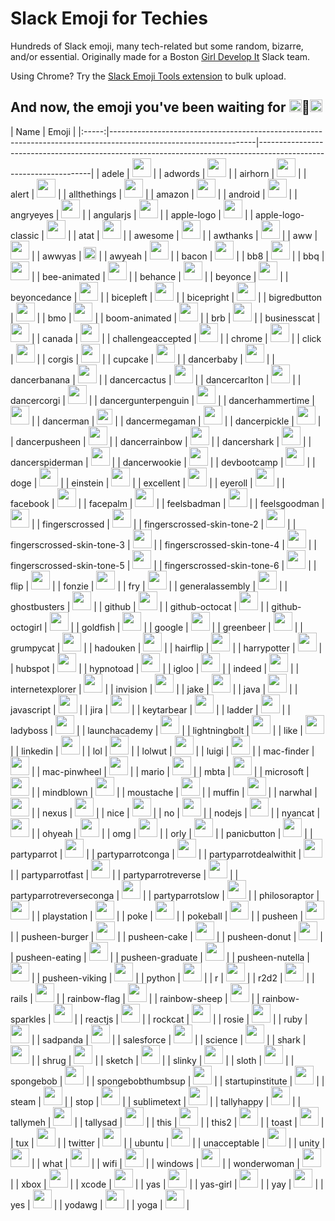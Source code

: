 # Slack Emoji for Techies
Hundreds of Slack emoji, many tech-related but some random, bizarre, and/or essential. 
Originally made for a Boston [Girl Develop It](http://girldevelopit.com) Slack team.

Using Chrome? Try the [Slack Emoji Tools extension](https://chrome.google.com/webstore/detail/slack-emoji-tools/anchoacphlfbdomdlomnbbfhcmcdmjej?hl=en) to bulk upload.

## And now, the emoji you've been waiting for <img src="http://anything.codes/slack-emojis-for-techies/emoji/bicepleft.png" width="20">:woman:<img src="http://anything.codes/slack-emojis-for-techies/emoji/bicepright.png" width="20">

| Name | Emoji |
|:-----:|------------------------------------------------------------------------------------------------------------------|------------------------------------------------------------------------------------------------------------------|
| adele |  <img src="http://anything.codes/slack-emojis-for-techies/emoji/adele.jpg" width="30"> |
| adwords | <img src="http://anything.codes/slack-emojis-for-techies/emoji/adwords.png" width="30"> |
| airhorn | <img src="http://anything.codes/slack-emojis-for-techies/emoji/airhorn.png" width="30"> |
| alert | <img src="http://anything.codes/slack-emojis-for-techies/emoji/alert.gif" width="30"> |
| allthethings | <img src="http://anything.codes/slack-emojis-for-techies/emoji/allthethings.png" width="30"> |
| amazon | <img src="http://anything.codes/slack-emojis-for-techies/emoji/amazon.png" width="30"> |
| android | <img src="http://anything.codes/slack-emojis-for-techies/emoji/android.png" width="30"> |
| angryeyes | <img src="http://anything.codes/slack-emojis-for-techies/emoji/angryeyes.png" width="30"> |
| angularjs | <img src="http://anything.codes/slack-emojis-for-techies/emoji/angularjs.png" width="30"> |
| apple-logo | <img src="http://anything.codes/slack-emojis-for-techies/emoji/apple-logo.png" width="30"> |
| apple-logo-classic | <img src="http://anything.codes/slack-emojis-for-techies/emoji/apple-logo-classic.png" width="30"> |
| atat | <img src="http://anything.codes/slack-emojis-for-techies/emoji/atat.gif" width="30"> |
| awesome | <img src="http://anything.codes/slack-emojis-for-techies/emoji/awesome.png" width="30"> |
| awthanks | <img src="http://anything.codes/slack-emojis-for-techies/emoji/awthanks.png" width="30"> |
| aww | <img src="http://anything.codes/slack-emojis-for-techies/emoji/aww.png" width="30"> |
| awwyas |  <img src="http://anything.codes/slack-emojis-for-techies/emoji/awwyas.png" width="20"> |
| awyeah | <img src="http://anything.codes/slack-emojis-for-techies/emoji/awyeah.gif" width="30"> |
| bacon | <img src="http://anything.codes/slack-emojis-for-techies/emoji/bacon.jpg" width="30"> |
| bb8 | <img src="http://anything.codes/slack-emojis-for-techies/emoji/bb8.png" width="30"> |
| bbq | <img src="http://anything.codes/slack-emojis-for-techies/emoji/bbq.png" width="30"> |
| bee-animated | <img src="http://anything.codes/slack-emojis-for-techies/emoji/bee-animated.gif" width="30"> |
| behance | <img src="http://anything.codes/slack-emojis-for-techies/emoji/behance.png" width="30"> |
| beyonce | <img src="http://anything.codes/slack-emojis-for-techies/emoji/beyonce.gif" width="30"> |
| beyoncedance | <img src="http://anything.codes/slack-emojis-for-techies/emoji/beyoncedance.gif" width="30"> |
| bicepleft | <img src="http://anything.codes/slack-emojis-for-techies/emoji/bicepleft.png" width="30"> |
| bicepright | <img src="http://anything.codes/slack-emojis-for-techies/emoji/bicepright.png" width="30"> |
| bigredbutton | <img src="http://anything.codes/slack-emojis-for-techies/emoji/bigredbutton.png" width="30"> |
| bmo | <img src="http://anything.codes/slack-emojis-for-techies/emoji/bmo.gif" width="30"> |
| boom-animated | <img src="http://anything.codes/slack-emojis-for-techies/emoji/boom-animated.gif" width="30"> |
| brb | <img src="http://anything.codes/slack-emojis-for-techies/emoji/brb.png" width="30"> |
| businesscat | <img src="http://anything.codes/slack-emojis-for-techies/emoji/businesscat.gif" width="30"> |
| canada | <img src="http://anything.codes/slack-emojis-for-techies/emoji/canada.png" width="30"> |
| challengeaccepted | <img src="http://anything.codes/slack-emojis-for-techies/emoji/challengeaccepted.png" width="30"> |
| chrome | <img src="http://anything.codes/slack-emojis-for-techies/emoji/chrome.png" width="30"> |
| click | <img src="http://anything.codes/slack-emojis-for-techies/emoji/click.png" width="30"> |
| corgis | <img src="http://anything.codes/slack-emojis-for-techies/emoji/corgis.png" width="30"> |
| cupcake | <img src="http://anything.codes/slack-emojis-for-techies/emoji/cupcake.jpg" width="30"> |
| dancerbaby | <img src="http://anything.codes/slack-emojis-for-techies/emoji/dancerbaby.gif" width="30"> |
| dancerbanana | <img src="http://anything.codes/slack-emojis-for-techies/emoji/dancerbanana.gif" width="30"> |
| dancercactus | <img src="http://anything.codes/slack-emojis-for-techies/emoji/dancercactus.gif" width="30"> |
| dancercarlton | <img src="http://anything.codes/slack-emojis-for-techies/emoji/dancercarlton.gif" width="30"> |
| dancercorgi | <img src="http://anything.codes/slack-emojis-for-techies/emoji/dancercorgi.gif" width="30"> |
| dancergunterpenguin | <img src="http://anything.codes/slack-emojis-for-techies/emoji/dancergunterpenguin.gif" width="30"> |
| dancerhammertime | <img src="http://anything.codes/slack-emojis-for-techies/emoji/dancerhammertime.gif" width="30"> |
| dancerman | <img src="http://anything.codes/slack-emojis-for-techies/emoji/dancerman.gif" height="25"> |
| dancermegaman | <img src="http://anything.codes/slack-emojis-for-techies/emoji/dancermegaman.gif" width="30"> |
| dancerpickle | <img src="http://anything.codes/slack-emojis-for-techies/emoji/dancerpickle.gif" width="30"> |
| dancerpusheen | <img src="http://anything.codes/slack-emojis-for-techies/emoji/dancerpusheen.gif" width="30"> |
| dancerrainbow | <img src="http://anything.codes/slack-emojis-for-techies/emoji/dancerrainbow.gif" width="30"> |
| dancershark | <img src="http://anything.codes/slack-emojis-for-techies/emoji/dancershark.gif" width="30"> |
| dancerspiderman | <img src="http://anything.codes/slack-emojis-for-techies/emoji/dancerspiderman.gif" width="30"> |
| dancerwookie | <img src="http://anything.codes/slack-emojis-for-techies/emoji/dancerwookie.gif" width="30"> |
| devbootcamp | <img src="http://anything.codes/slack-emojis-for-techies/emoji/devbootcamp.png" width="30"> |
| doge | <img src="http://anything.codes/slack-emojis-for-techies/emoji/doge.png" width="30"> |
| einstein | <img src="http://anything.codes/slack-emojis-for-techies/emoji/einstein.png" width="30"> |
| excellent | <img src="http://anything.codes/slack-emojis-for-techies/emoji/excellent.gif" width="30"> |
| eyeroll | <img src="http://anything.codes/slack-emojis-for-techies/emoji/eyeroll.gif" width="30"> |
| facebook | <img src="http://anything.codes/slack-emojis-for-techies/emoji/facebook.png" width="30"> |
| facepalm | <img src="http://anything.codes/slack-emojis-for-techies/emoji/facepalm.png" width="30"> |
| feelsbadman | <img src="http://anything.codes/slack-emojis-for-techies/emoji/feelsbadman.png" width="30"> |
| feelsgoodman | <img src="http://anything.codes/slack-emojis-for-techies/emoji/feelsgoodman.png" width="30"> |
| fingerscrossed | <img src="http://anything.codes/slack-emojis-for-techies/emoji/fingerscrossed.png" width="30"> |
| fingerscrossed-skin-tone-2 | <img src="http://anything.codes/slack-emojis-for-techies/emoji/fingerscrossed-skin-tone-2.png" width="30"> |
| fingerscrossed-skin-tone-3 | <img src="http://anything.codes/slack-emojis-for-techies/emoji/fingerscrossed-skin-tone-3.png" width="30"> |
| fingerscrossed-skin-tone-4 | <img src="http://anything.codes/slack-emojis-for-techies/emoji/fingerscrossed-skin-tone-4.png" width="30"> |
| fingerscrossed-skin-tone-5 | <img src="http://anything.codes/slack-emojis-for-techies/emoji/fingerscrossed-skin-tone-5.png" width="30"> |
| fingerscrossed-skin-tone-6 | <img src="http://anything.codes/slack-emojis-for-techies/emoji/fingerscrossed-skin-tone-6.png" width="30"> |
| flip | <img src="http://anything.codes/slack-emojis-for-techies/emoji/flip.gif" width="30"> |
| fonzie | <img src="http://anything.codes/slack-emojis-for-techies/emoji/fonzie.png" width="30"> |
| fry | <img src="http://anything.codes/slack-emojis-for-techies/emoji/fry.png" width="30"> |
| generalassembly | <img src="http://anything.codes/slack-emojis-for-techies/emoji/generalassembly.jpg" width="30"> |
| ghostbusters | <img src="http://anything.codes/slack-emojis-for-techies/emoji/ghostbusters.png" width="30"> |
| github | <img src="http://anything.codes/slack-emojis-for-techies/emoji/github.png" width="30"> |
| github-octocat | <img src="http://anything.codes/slack-emojis-for-techies/emoji/github-octocat.png" width="30"> |
| github-octogirl | <img src="http://anything.codes/slack-emojis-for-techies/emoji/github-octogirl.png" width="30"> |
| goldfish | <img src="http://anything.codes/slack-emojis-for-techies/emoji/goldfish.jpg" width="30"> |
| google | <img src="http://anything.codes/slack-emojis-for-techies/emoji/google.png" width="30"> |
| greenbeer | <img src="http://anything.codes/slack-emojis-for-techies/emoji/greenbeer.png" width="30"> |
| grumpycat | <img src="http://anything.codes/slack-emojis-for-techies/emoji/grumpycat.png" width="30"> |
| hadouken | <img src="http://anything.codes/slack-emojis-for-techies/emoji/hadouken.gif" width="30"> |
| hairflip | <img src="http://anything.codes/slack-emojis-for-techies/emoji/hairflip.gif" width="30"> |
| harrypotter | <img src="http://anything.codes/slack-emojis-for-techies/emoji/harrypotter.png" width="30"> |
| hubspot | <img src="http://anything.codes/slack-emojis-for-techies/emoji/hubspot.gif" width="30"> |
| hypnotoad | <img src="http://anything.codes/slack-emojis-for-techies/emoji/hypnotoad.gif" width="30"> |
| igloo | <img src="http://anything.codes/slack-emojis-for-techies/emoji/igloo.gif" width="30"> |
| indeed | <img src="http://anything.codes/slack-emojis-for-techies/emoji/indeed.png" width="30"> |
| internetexplorer | <img src="http://anything.codes/slack-emojis-for-techies/emoji/internetexplorer.png" width="30"> |
| invision | <img src="http://anything.codes/slack-emojis-for-techies/emoji/invision.png" width="30"> |
| jake | <img src="http://anything.codes/slack-emojis-for-techies/emoji/jake.png" width="30"> |
| java | <img src="http://anything.codes/slack-emojis-for-techies/emoji/java.png" width="30"> |
| javascript | <img src="http://anything.codes/slack-emojis-for-techies/emoji/javascript.jpg" width="30"> |
| jira | <img src="http://anything.codes/slack-emojis-for-techies/emoji/jira.png" width="30"> |
| keytarbear | <img src="http://anything.codes/slack-emojis-for-techies/emoji/keytarbear.png" width="30"> |
| ladder | <img src="http://anything.codes/slack-emojis-for-techies/emoji/ladder.png" width="30"> |
| ladyboss | <img src="http://anything.codes/slack-emojis-for-techies/emoji/ladyboss.png" width="30"> |
| launchacademy | <img src="http://anything.codes/slack-emojis-for-techies/emoji/launchacademy.png" width="30"> |
| lightningbolt | <img src="http://anything.codes/slack-emojis-for-techies/emoji/lightningbolt.png" width="30"> |
| like | <img src="http://anything.codes/slack-emojis-for-techies/emoji/like.png" width="30"> |
| linkedin | <img src="http://anything.codes/slack-emojis-for-techies/emoji/linkedin.png" width="30"> |
| lol | <img src="http://anything.codes/slack-emojis-for-techies/emoji/lol.png" width="30"> |
| lolwut | <img src="http://anything.codes/slack-emojis-for-techies/emoji/lolwut.png" width="30"> |
| luigi | <img src="http://anything.codes/slack-emojis-for-techies/emoji/luigi.png" width="30"> |
| mac-finder | <img src="http://anything.codes/slack-emojis-for-techies/emoji/mac-finder.gif" width="30"> |
| mac-pinwheel | <img src="http://anything.codes/slack-emojis-for-techies/emoji/mac-pinwheel.gif" width="30"> |
| mario | <img src="http://anything.codes/slack-emojis-for-techies/emoji/mario.png" width="30"> |
| mbta | <img src="http://anything.codes/slack-emojis-for-techies/emoji/mbta.png" width="30"> |
| microsoft | <img src="http://anything.codes/slack-emojis-for-techies/emoji/microsoft.png" width="30"> |
| mindblown | <img src="http://anything.codes/slack-emojis-for-techies/emoji/mindblown.gif" width="30"> |
| moustache | <img src="http://anything.codes/slack-emojis-for-techies/emoji/moustache.png" width="30"> |
| muffin | <img src="http://anything.codes/slack-emojis-for-techies/emoji/muffin.png" width="30"> |
| narwhal | <img src="http://anything.codes/slack-emojis-for-techies/emoji/narwhal.jpg" width="30"> |
| nexus | <img src="http://anything.codes/slack-emojis-for-techies/emoji/nexus.png" width="30"> |
| nice | <img src="http://anything.codes/slack-emojis-for-techies/emoji/nice.png" width="30"> |
| no | <img src="http://anything.codes/slack-emojis-for-techies/emoji/no.jpg" width="30"> |
| nodejs | <img src="http://anything.codes/slack-emojis-for-techies/emoji/nodejs.png" width="30"> |
| nyancat | <img src="http://anything.codes/slack-emojis-for-techies/emoji/nyancat.gif" width="30"> |
| ohyeah | <img src="http://anything.codes/slack-emojis-for-techies/emoji/ohyeah.jpg" width="30"> |
| omg | <img src="http://anything.codes/slack-emojis-for-techies/emoji/omg.png" width="30"> |
| orly | <img src="http://anything.codes/slack-emojis-for-techies/emoji/orly.png" width="30"> |
| panicbutton | <img src="http://anything.codes/slack-emojis-for-techies/emoji/panicbutton.png" width="30"> |
| partyparrot | <img src="http://anything.codes/slack-emojis-for-techies/emoji/partyparrot.gif" width="30"> |
| partyparrotconga | <img src="http://anything.codes/slack-emojis-for-techies/emoji/partyparrotconga.gif" width="30"> |
| partyparrotdealwithit | <img src="http://anything.codes/slack-emojis-for-techies/emoji/partyparrotdealwithit.gif" width="30"> |
| partyparrotfast | <img src="http://anything.codes/slack-emojis-for-techies/emoji/partyparrotfast.gif" width="30"> |
| partyparrotreverse | <img src="http://anything.codes/slack-emojis-for-techies/emoji/partyparrotreverse.gif" width="30"> |
| partyparrotreverseconga | <img src="http://anything.codes/slack-emojis-for-techies/emoji/partyparrotreverseconga.gif" width="30"> |
| partyparrotslow | <img src="http://anything.codes/slack-emojis-for-techies/emoji/partyparrotslow.gif" width="30"> |
| philosoraptor | <img src="http://anything.codes/slack-emojis-for-techies/emoji/philosoraptor.png" width="30"> |
| playstation | <img src="http://anything.codes/slack-emojis-for-techies/emoji/playstation.png" width="30"> |
| poke | <img src="http://anything.codes/slack-emojis-for-techies/emoji/poke.gif" width="30"> |
| pokeball | <img src="http://anything.codes/slack-emojis-for-techies/emoji/pokeball.png" width="30"> |
| pusheen | <img src="http://anything.codes/slack-emojis-for-techies/emoji/pusheen.png" width="30"> |
| pusheen-burger | <img src="http://anything.codes/slack-emojis-for-techies/emoji/pusheen-burger.jpg" width="30"> |
| pusheen-cake | <img src="http://anything.codes/slack-emojis-for-techies/emoji/pusheen-cake.png" width="30"> |
| pusheen-donut | <img src="http://anything.codes/slack-emojis-for-techies/emoji/pusheen-donut.png" width="30"> |
| pusheen-eating | <img src="http://anything.codes/slack-emojis-for-techies/emoji/pusheen-eating.gif" width="30"> |
| pusheen-graduate | <img src="http://anything.codes/slack-emojis-for-techies/emoji/pusheen-graduate.png" width="30"> |
| pusheen-nutella | <img src="http://anything.codes/slack-emojis-for-techies/emoji/pusheen-nutella.png" width="30"> |
| pusheen-viking | <img src="http://anything.codes/slack-emojis-for-techies/emoji/pusheen-viking.png" width="30"> |
| python | <img src="http://anything.codes/slack-emojis-for-techies/emoji/python.png" width="30"> |
| r | <img src="http://anything.codes/slack-emojis-for-techies/emoji/r.png" width="30"> |
| r2d2 | <img src="http://anything.codes/slack-emojis-for-techies/emoji/r2d2.gif" width="30"> |
| rails | <img src="http://anything.codes/slack-emojis-for-techies/emoji/rails.png" width="30"> |
| rainbow-flag | <img src="http://anything.codes/slack-emojis-for-techies/emoji/rainbow-flag.jpg" width="30"> |
| rainbow-sheep | <img src="http://anything.codes/slack-emojis-for-techies/emoji/rainbow-sheep.gif" width="30"> |
| rainbow-sparkles | <img src="http://anything.codes/slack-emojis-for-techies/emoji/rainbow-sparkles.gif" width="30"> |
| reactjs | <img src="http://anything.codes/slack-emojis-for-techies/emoji/reactjs.png" width="30"> |
| rockcat | <img src="http://anything.codes/slack-emojis-for-techies/emoji/rockcat.gif" width="30"> |
| rosie | <img src="http://anything.codes/slack-emojis-for-techies/emoji/rosie.png" width="30"> |
| ruby | <img src="http://anything.codes/slack-emojis-for-techies/emoji/ruby.gif" width="30"> |
| sadpanda | <img src="http://anything.codes/slack-emojis-for-techies/emoji/sadpanda.png" width="30"> |
| salesforce | <img src="http://anything.codes/slack-emojis-for-techies/emoji/salesforce.png" width="30"> |
| science | <img src="http://anything.codes/slack-emojis-for-techies/emoji/science.gif" width="30"> |
| shark | <img src="http://anything.codes/slack-emojis-for-techies/emoji/shark.png" width="30"> |
| shrug | <img src="http://anything.codes/slack-emojis-for-techies/emoji/shrug.png" width="30"> |
| sketch | <img src="http://anything.codes/slack-emojis-for-techies/emoji/sketch.png" width="30"> |
| slinky | <img src="http://anything.codes/slack-emojis-for-techies/emoji/slinky.gif" width="30"> |
| sloth | <img src="http://anything.codes/slack-emojis-for-techies/emoji/sloth.gif" width="30"> |
| spongebob | <img src="http://anything.codes/slack-emojis-for-techies/emoji/spongebob.png" width="30"> |
| spongebobthumbsup | <img src="http://anything.codes/slack-emojis-for-techies/emoji/spongebobthumbsup.png" width="30"> |
| startupinstitute | <img src="http://anything.codes/slack-emojis-for-techies/emoji/startupinstitute.png" width="30"> |
| steam | <img src="http://anything.codes/slack-emojis-for-techies/emoji/steam.png" width="30"> |
| stop | <img src="http://anything.codes/slack-emojis-for-techies/emoji/stop.png" width="30"> |
| sublimetext | <img src="http://anything.codes/slack-emojis-for-techies/emoji/sublimetext.png" width="30"> |
| tallyhappy | <img src="http://anything.codes/slack-emojis-for-techies/emoji/tallyhappy.png" width="30"> |
| tallymeh | <img src="http://anything.codes/slack-emojis-for-techies/emoji/tallymeh.png" width="30"> |
| tallysad | <img src="http://anything.codes/slack-emojis-for-techies/emoji/tallysad.png" width="30"> |
| this | <img src="http://anything.codes/slack-emojis-for-techies/emoji/this.png" width="30"> |
| this2 | <img src="http://anything.codes/slack-emojis-for-techies/emoji/this2.png" width="30"> |
| toast | <img src="http://anything.codes/slack-emojis-for-techies/emoji/toast.png" width="30"> |
| tux | <img src="http://anything.codes/slack-emojis-for-techies/emoji/tux.png" width="30"> |
| twitter | <img src="http://anything.codes/slack-emojis-for-techies/emoji/twitter.png" width="30"> |
| ubuntu | <img src="http://anything.codes/slack-emojis-for-techies/emoji/ubuntu.gif" width="30"> |
| unacceptable | <img src="http://anything.codes/slack-emojis-for-techies/emoji/unacceptable.png" width="30"> |
| unity | <img src="http://anything.codes/slack-emojis-for-techies/emoji/unity.jpeg" width="30"> |
| what | <img src="http://anything.codes/slack-emojis-for-techies/emoji/what.png" width="30"> |
| wifi | <img src="http://anything.codes/slack-emojis-for-techies/emoji/wifi.png" width="30"> |
| windows | <img src="http://anything.codes/slack-emojis-for-techies/emoji/windows.png" width="30"> |
| wonderwoman | <img src="http://anything.codes/slack-emojis-for-techies/emoji/wonderwoman.png" width="30"> |
| xbox | <img src="http://anything.codes/slack-emojis-for-techies/emoji/xbox.png" width="30"> |
| xcode | <img src="http://anything.codes/slack-emojis-for-techies/emoji/xcode.png" width="30"> |
| yas | <img src="http://anything.codes/slack-emojis-for-techies/emoji/yas.png" width="30"> |
| yas-girl | <img src="http://anything.codes/slack-emojis-for-techies/emoji/yas-girl.png" width="30"> |
| yay | <img src="http://anything.codes/slack-emojis-for-techies/emoji/yay.gif" width="30"> |
| yes | <img src="http://anything.codes/slack-emojis-for-techies/emoji/yes.jpg" width="30"> |
| yodawg | <img src="http://anything.codes/slack-emojis-for-techies/emoji/yodawg.png" width="30"> |
| yoga | <img src="http://anything.codes/slack-emojis-for-techies/emoji/yoga.gif" width="30"> |